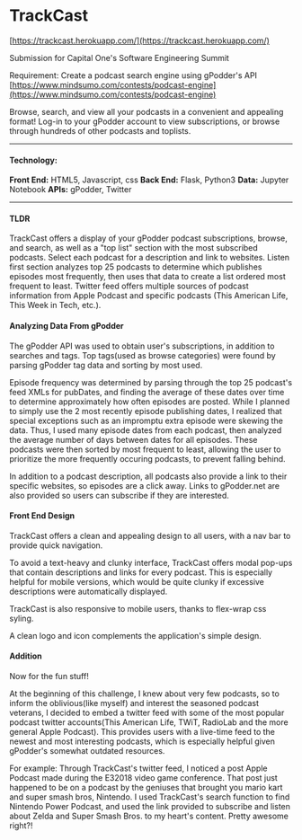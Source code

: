 # TrackCast
[https://trackcast.herokuapp.com/](https://trackcast.herokuapp.com/)

Submission for Capital One's Software Engineering Summit

Requirement: Create a podcast search engine using gPodder's API
[https://www.mindsumo.com/contests/podcast-engine](https://www.mindsumo.com/contests/podcast-engine)


Browse, search, and view all your podcasts in a convenient and appealing format! Log-in to your gPodder account to view subscriptions, or browse through hundreds of other podcasts and toplists.

---

#### Technology:
**Front End:** HTML5, Javascript, css
**Back End:** Flask, Python3
**Data:** Jupyter Notebook
**APIs:** gPodder, Twitter

---

#### TLDR

TrackCast offers a display of your gPodder podcast subscriptions, browse, and search, as well as a "top list" section with the most subscribed podcasts. Select each podcast for a description and link to websites. Listen first section analyzes top 25 podcasts to determine which publishes episodes most frequently, then uses that data to create a list ordered most frequent to least. Twitter feed offers multiple sources of podcast information from Apple Podcast and specific podcasts (This American Life, This Week in Tech, etc.).

#### Analyzing Data From gPodder
The gPodder API was used to obtain user's subscriptions, in addition to searches and tags. Top tags(used as browse categories) were found by parsing gPodder tag data and sorting by most used.

Episode frequency was determined by parsing through the top 25 podcast's feed XMLs for pubDates, and finding the average of these dates over time to determine approximately how often episodes are posted. While I planned to simply use the 2 most recently episode publishing dates, I realized that special exceptions such as an impromptu extra episode were skewing the data. Thus, I used many episode dates from each podcast, then analyzed the average number of days between dates for all episodes. These podcasts were then sorted by most frequent to least, allowing the user to prioritize the more frequently occuring podcasts, to prevent falling behind.

In addition to a podcast description, all podcasts also provide a link to their specific websites, so episodes are a click away. Links to gPodder.net are also provided so users can subscribe if they are interested.

#### Front End Design
TrackCast offers a clean and appealing design to all users, with a nav bar to provide quick navigation.

To avoid a text-heavy and clunky interface, TrackCast offers modal pop-ups that contain descriptions and links for every podcast. This is especially helpful for mobile versions, which would be quite clunky if excessive descriptions were automatically displayed.

TrackCast is also responsive to mobile users, thanks to flex-wrap css syling.

A clean logo and icon complements the application's simple design.

#### Addition
Now for the fun stuff!

At the beginning of this challenge, I knew about very few podcasts, so to inform the oblivious(like myself) and interest the seasoned podcast veterans, I decided to embed a twitter feed with some of the most popular podcast twitter accounts(This American Life, TWiT, RadioLab and the more general Apple Podcast). This provides users with a live-time feed to the newest and most interesting podcasts, which is especially helpful given gPodder's somewhat outdated resources.

For example:
Through TrackCast's twitter feed, I noticed a post Apple Podcast made during the E32018 video game conference. That post just happened to be on a podcast by the geniuses that brought you mario kart and super smash bros, Nintendo. I used TrackCast's search function to find Nintendo Power Podcast, and used the link provided to subscribe and listen about Zelda and Super Smash Bros. to my heart's content. Pretty awesome right?!
